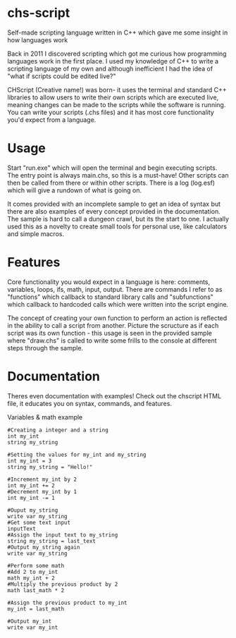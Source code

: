 
# chs-script
 Self-made scripting language written in C++ which gave me some insight in how languages work

Back in 2011 I discovered scripting which got me curious how programming languages work in the first place. I used my knowledge of C++ to write a scripting language of my own and although inefficient I had the idea of "what if scripts could be edited live?"

CHScript (Creative name!) was born- it uses the terminal and standard C++ libraries to allow users to write their own scripts which are executed live, meaning changes can be made to the scripts while the software is running. You can write your scripts (.chs files) and it has most core functionality you'd expect from a language.

# Usage
Start "run.exe" which will open the terminal and begin executing scripts. The entry point is always main.chs, so this is a must-have! Other scripts can then be called from there or within other scripts. There is a log (log.esf) which will give a rundown of what is going on.

It comes provided with an incomplete sample to get an idea of syntax but there are also examples of every concept provided in the documentation. The sample is hard to call a dungeon crawl, but its the start to one. I actually used this as a novelty to create small tools for personal use, like calculators and simple macros.

# Features
Core functionality you would expect in a language is here: comments, variables, loops, ifs, math, input, output. There are commands I refer to as "functions" which callback to standard library calls and "subfunctions" which callback to hardcoded calls which were written into the script engine.

The concept of creating your own function to perform an action is reflected in the ability to call a script from another. Picture the scructure as if each script was its own function - this usage is seen in the provided sample where "draw.chs" is called to write some frills to the console at different steps through the sample.

# Documentation
Theres even documentation with examples! Check out the chscript HTML file, it educates you on syntax, commands, and features.

Variables & math example
```
#Creating a integer and a string
int my_int
string my_string

#Setting the values for my_int and my_string
int my_int = 3
string my_string = "Hello!"

#Increment my_int by 2
int my_int += 2
#Decrement my_int by 1
int my_int -= 1

#Ouput my_string
write var my_string
#Get some text input
inputText
#Assign the input text to my_string
string my_string = last_text
#Output my_string again
write var my_string

#Perform some math
#Add 2 to my_int
math my_int + 2
#Multiply the previous product by 2
math last_math * 2

#Assign the previous product to my_int
my_int = last_math

#Output my_int
write var my_int
```
